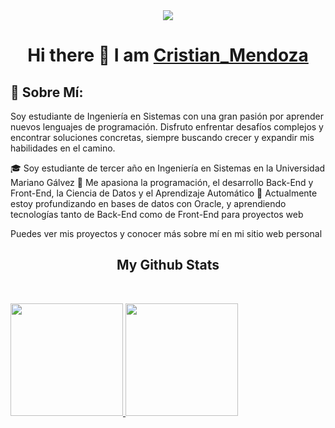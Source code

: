 <div align="center">
<img src="https://i.imgur.com/cEcNHXS.jpg">
<h1 align="center">Hi there 👋 I am <a href="https://proyecto0cd.netlify.app/">Cristian_Mendoza</a></h1>
</div>

## 🌟 Sobre Mí:
Soy estudiante de Ingeniería en Sistemas con una gran pasión por aprender nuevos lenguajes de programación. Disfruto enfrentar desafíos complejos y encontrar soluciones concretas, siempre buscando crecer y expandir mis habilidades en el camino.



🎓 Soy estudiante de tercer año en Ingeniería en Sistemas en la Universidad Mariano Gálvez
👀 Me apasiona la programación, el desarrollo Back-End y Front-End, la Ciencia de Datos y el Aprendizaje Automático
🌱 Actualmente estoy profundizando en bases de datos con Oracle, y aprendiendo tecnologías tanto de Back-End como de Front-End para proyectos web

Puedes ver mis proyectos y conocer más sobre mí en mi sitio web personal


</p>
<h2 align="center">My Github Stats</h2>
<p align="center">
<br>


<div>
<a href="https://github.com/CristianMendozaH/CristianMendozaH">

<img height="180em" src="https://github-readme-stats.vercel.app/api?username=CristianMendozaH&show_icons=true&hide=contribs,prs&cache_seconds=86400&theme=vision-friendly-dark"/> 

<img height="180em" src="https://github-readme-stats.vercel.app/api/top-langs/?username=CristianMendozaH&layout=compact&theme=vision-friendly-dark"/> 
</div>



